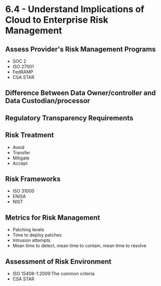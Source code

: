 # 6.4 - Understand Implications of Cloud to Enterprise Risk Management

## Assess Provider's Risk Management Programs
- SOC 2
- ISO 27001
- FedRAMP
- CSA STAR

## Difference Between Data Owner/controller and Data Custodian/processor

## Regulatory Transparency Requirements

## Risk Treatment
- Avoid
- Transfer
- Mitigate
- Accept

## Risk Frameworks
- ISO 31000
- ENISA
- NIST

## Metrics for Risk Management
- Patching levels
- Time to deploy patches
- Intrusion attempts
- Mean time to detect, mean time to contain, mean time to resolve

## Assessment of Risk Environment
- ISO 15408-1:2009:The common criteria
- CSA STAR
